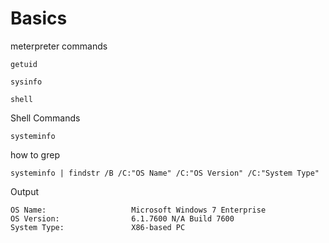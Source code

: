# Basics

meterpreter commands

```
getuid
```

```
sysinfo
```

```
shell
```

Shell Commands

```
systeminfo
```

how to grep

```
systeminfo | findstr /B /C:"OS Name" /C:"OS Version" /C:"System Type"
```

Output

```
OS Name:                   Microsoft Windows 7 Enterprise 
OS Version:                6.1.7600 N/A Build 7600
System Type:               X86-based PC
```
